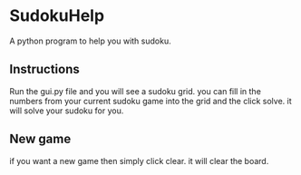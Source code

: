 # SudokuHelp
A python program to help you with sudoku.

## Instructions
Run the gui.py file and you will see a sudoku grid.
you can fill in the numbers from your current sudoku game into the grid and the click solve.
it will solve your sudoku for you.

## New game
if you want a new game then simply click clear.
it will clear the board.
